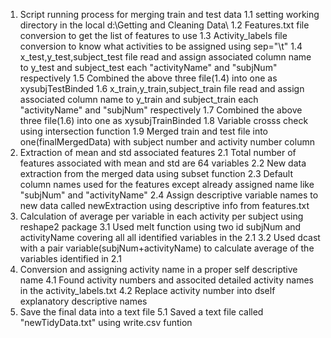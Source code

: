 1. Script running process for merging train and test data
  1.1 setting working directory in the local d:\\Getting and Cleaning Data\\
  1.2 Features.txt file conversion to get the list of features to use
  1.3 Activity_labels file conversion to know what activities to be assigned using sep="\t"
  1.4 x_test,y_test,subject_test file read and assign associated column name to y_test and subject_test each "activityName"
      and "subjNum" respectively
  1.5 Combined the above three file(1.4) into one as xysubjTestBinded
  1.6 x_train,y_train,subject_train file read and assign associated column name to y_train and subject_train each
      "activityName" and "subjNum" respectively
  1.7 Combined the above three file(1.6) into one as xysubjTrainBinded
  1.8 Variable crosss check using intersection function
  1.9 Merged train and test file into one(finalMergedData) with subject number and activity number column
2. Extraction of mean and std associated features
  2.1 Total number of features associated with mean and std are 64 variables
  2.2 New data extraction from the merged data using subset function
  2.3 Default column names used for the features except already assigned name like "subjNum" and "activityName"
  2.4 Assign descriptive variable names to new data called newExtraction using descriptive info from features.txt
3. Calculation of average per variable in each activity per subject using reshape2 package
  3.1 Used melt function using two id subjNum and activityName covering all all identified variables in the 2.1
  3.2 Used dcast with a pair variable(subjNum+activityName) to calculate average of the variables identified in 2.1
4. Conversion and assigning activity name in a proper self descriptive name
  4.1 Found activity numbers and associted detailed activity names in the activity_labels.txt
  4.2 Replace activity number into dself explanatory descriptive names
5. Save the final data into a text file
  5.1 Saved a text file called "newTidyData.txt" using write.csv funtion
  
